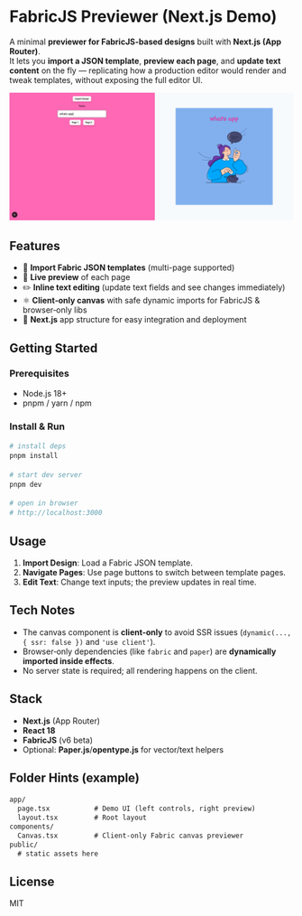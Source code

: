 # FabricJS Previewer (Next.js Demo)

A minimal **previewer for FabricJS-based designs** built with **Next.js (App Router)**.  
It lets you **import a JSON template**, **preview each page**, and **update text content** on the fly — replicating how a production editor would render and tweak templates, without exposing the full editor UI.

![Preview screenshot](./screenshot.png)

## Features

- 📄 **Import Fabric JSON templates** (multi-page supported)
- 👀 **Live preview** of each page
- ✏️ **Inline text editing** (update text fields and see changes immediately)
- ⚛️ **Client‑only canvas** with safe dynamic imports for FabricJS & browser‑only libs
- 🧱 **Next.js** app structure for easy integration and deployment

## Getting Started

### Prerequisites
- Node.js 18+
- pnpm / yarn / npm

### Install & Run

```bash
# install deps
pnpm install

# start dev server
pnpm dev

# open in browser
# http://localhost:3000
```

## Usage

1. **Import Design**: Load a Fabric JSON template.
2. **Navigate Pages**: Use page buttons to switch between template pages.
3. **Edit Text**: Change text inputs; the preview updates in real time.

## Tech Notes

- The canvas component is **client‑only** to avoid SSR issues (`dynamic(..., { ssr: false })` and `'use client'`).
- Browser‑only dependencies (like `fabric` and `paper`) are **dynamically imported inside effects**.
- No server state is required; all rendering happens on the client.

## Stack

- **Next.js** (App Router)
- **React 18**
- **FabricJS** (v6 beta)
- Optional: **Paper.js**/**opentype.js** for vector/text helpers

## Folder Hints (example)

```
app/
  page.tsx           # Demo UI (left controls, right preview)
  layout.tsx         # Root layout
components/
  Canvas.tsx         # Client-only Fabric canvas previewer
public/
  # static assets here
```

## License

MIT
